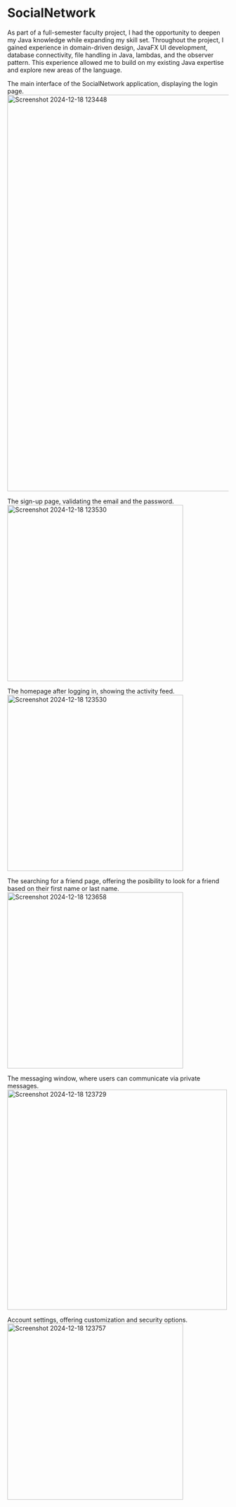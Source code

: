 # SocialNetwork

As part of a full-semester faculty project, I had the opportunity to deepen my Java knowledge while expanding my skill set. Throughout the project, I gained experience in domain-driven design, JavaFX UI development, database connectivity, file handling in Java, lambdas, and the observer pattern. This experience allowed me to build on my existing Java expertise and explore new areas of the language.

The main interface of the SocialNetwork application, displaying the login page.
<img src="https://github.com/user-attachments/assets/7608951c-c447-46d4-a593-47fdc2756c32" alt="Screenshot 2024-12-18 123448" width="900px">

The sign-up page, validating the email and the password. <br>
<img src="https://github.com/user-attachments/assets/bafb07ed-b1ed-4951-a10c-508116bb418c" alt="Screenshot 2024-12-18 123530" width="400px">

 The homepage after logging in, showing the activity feed. <br>
<img src="https://github.com/user-attachments/assets/bafb07ed-b1ed-4951-a10c-508116bb418c" alt="Screenshot 2024-12-18 123530" width="400px">

The searching for a friend page, offering the posibility to look for a friend based on their first name or last name.<br>
<img src="https://github.com/user-attachments/assets/79004587-fa32-46f7-b271-97b5cbdcc84a" alt="Screenshot 2024-12-18 123658" width="400px">

The messaging window, where users can communicate via private messages.<br>
<img src="https://github.com/user-attachments/assets/b5a748d1-cde7-483d-b4e2-44e093fd38bc" alt="Screenshot 2024-12-18 123729" width="500px">

Account settings, offering customization and security options.<br>
<img src="https://github.com/user-attachments/assets/5db89721-ba16-4534-b2a3-936365a19feb" alt="Screenshot 2024-12-18 123757" width="400px">
